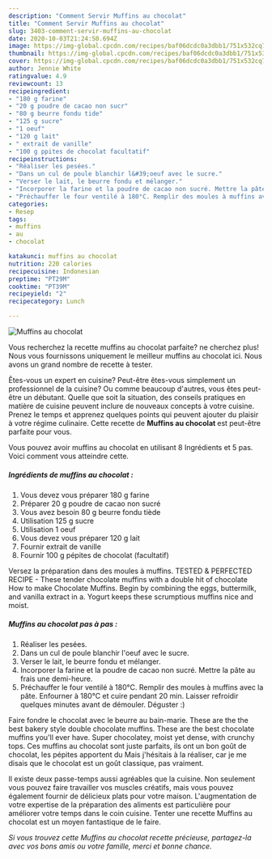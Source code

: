 ```yaml
---
description: "Comment Servir Muffins au chocolat"
title: "Comment Servir Muffins au chocolat"
slug: 3403-comment-servir-muffins-au-chocolat
date: 2020-10-03T21:24:50.694Z
image: https://img-global.cpcdn.com/recipes/baf06dcdc0a3dbb1/751x532cq70/muffins-au-chocolat-photo-principale-de-la-recette.jpg
thumbnail: https://img-global.cpcdn.com/recipes/baf06dcdc0a3dbb1/751x532cq70/muffins-au-chocolat-photo-principale-de-la-recette.jpg
cover: https://img-global.cpcdn.com/recipes/baf06dcdc0a3dbb1/751x532cq70/muffins-au-chocolat-photo-principale-de-la-recette.jpg
author: Jennie White
ratingvalue: 4.9
reviewcount: 13
recipeingredient:
- "180 g farine"
- "20 g poudre de cacao non sucr"
- "80 g beurre fondu tide"
- "125 g sucre"
- "1 oeuf"
- "120 g lait"
- " extrait de vanille"
- "100 g ppites de chocolat facultatif"
recipeinstructions:
- "Réaliser les pesées."
- "Dans un cul de poule blanchir l&#39;oeuf avec le sucre."
- "Verser le lait, le beurre fondu et mélanger."
- "Incorporer la farine et la poudre de cacao non sucré. Mettre la pâte au frais une demi-heure."
- "Préchauffer le four ventilé à 180°C. Remplir des moules à muffins avec la pâte. Enfourner à 180°C et cuire pendant 20 min. Laisser refroidir quelques minutes avant de démouler. Déguster :)"
categories:
- Resep
tags:
- muffins
- au
- chocolat

katakunci: muffins au chocolat 
nutrition: 220 calories
recipecuisine: Indonesian
preptime: "PT29M"
cooktime: "PT39M"
recipeyield: "2"
recipecategory: Lunch

---
```



![Muffins au chocolat](https://img-global.cpcdn.com/recipes/baf06dcdc0a3dbb1/751x532cq70/muffins-au-chocolat-photo-principale-de-la-recette.jpg)

Vous recherchez la recette muffins au chocolat parfaite? ne cherchez plus! Nous vous fournissons uniquement le meilleur muffins au chocolat ici. Nous avons un grand nombre de recette à tester.

Êtes-vous un expert en cuisine? Peut-être êtes-vous simplement un professionnel de la cuisine? Ou comme beaucoup d'autres, vous êtes peut-être un débutant. Quelle que soit la situation, des conseils pratiques en matière de cuisine peuvent inclure de nouveaux concepts à votre cuisine. Prenez le temps et apprenez quelques points qui peuvent ajouter du plaisir à votre régime culinaire. Cette recette de <strong> Muffins au chocolat </strong> est peut-être parfaite pour vous.

<!--inarticleads1-->

Vous pouvez avoir muffins au chocolat en utilisant 8 Ingrédients et 5 pas. Voici comment vous atteindre cette.

##### Ingrédients de muffins au chocolat :

1. Vous devez vous préparer 180 g farine
1. Préparer 20 g poudre de cacao non sucré
1. Vous avez besoin 80 g beurre fondu tiède
1. Utilisation 125 g sucre
1. Utilisation 1 oeuf
1. Vous devez vous préparer 120 g lait
1. Fournir  extrait de vanille
1. Fournir 100 g pépites de chocolat (facultatif)


Versez la préparation dans des moules à muffins. TESTED &amp; PERFECTED RECIPE - These tender chocolate muffins with a double hit of chocolate How to make Chocolate Muffins. Begin by combining the eggs, buttermilk, and vanilla extract in a. Yogurt keeps these scrumptious muffins nice and moist. 

<!--inarticleads2-->

##### Muffins au chocolat pas à pas :

1. Réaliser les pesées.
1. Dans un cul de poule blanchir l&#39;oeuf avec le sucre.
1. Verser le lait, le beurre fondu et mélanger.
1. Incorporer la farine et la poudre de cacao non sucré. Mettre la pâte au frais une demi-heure.
1. Préchauffer le four ventilé à 180°C. Remplir des moules à muffins avec la pâte. Enfourner à 180°C et cuire pendant 20 min. Laisser refroidir quelques minutes avant de démouler. Déguster :)


Faire fondre le chocolat avec le beurre au bain-marie. These are the the best bakery style double chocolate muffins. These are the best chocolate muffins you&#39;ll ever have. Super chocolatey, moist yet dense, with crunchy tops. Ces muffins au chocolat sont juste parfaits, ils ont un bon goût de chocolat, les pépites apportent du Mais j&#39;hésitais à la réaliser, car je me disais que le chocolat est un goût classique, pas vraiment. 

<!--inarticleads1-->

<p>
Il existe deux passe-temps aussi agréables que la cuisine. Non seulement vous pouvez faire travailler vos muscles créatifs, mais vous pouvez également fournir de délicieux plats pour votre maison. L'augmentation de votre expertise de la préparation des aliments est particulière pour améliorer votre temps dans le coin cuisine. Tenter une recette Muffins au chocolat est un moyen fantastique de le faire.
</p>

<p>
<i>Si vous trouvez cette Muffins au chocolat recette précieuse, partagez-la avec vos bons amis ou votre famille, merci et bonne chance.</i>
</p>
